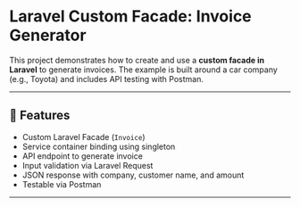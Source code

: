 # Laravel Custom Facade: Invoice Generator

This project demonstrates how to create and use a **custom facade in Laravel** to generate invoices. The example is built around a car company (e.g., Toyota) and includes API testing with Postman.

---

## 🚀 Features

- Custom Laravel Facade (`Invoice`)
- Service container binding using singleton
- API endpoint to generate invoice
- Input validation via Laravel Request
- JSON response with company, customer name, and amount
- Testable via Postman

---



